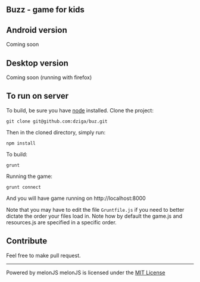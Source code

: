 Buzz - game for kids
-------------------------------------------------------------------------------

## Android version

Coming soon

## Desktop version

Coming soon (running with firefox)


## To run on server

To build, be sure you have [node](http://nodejs.org) installed. Clone the project:

    git clone git@github.com:dziga/buz.git

Then in the cloned directory, simply run:

    npm install

To build:

    grunt


Running the game:

	grunt connect

And you will have game running on http://localhost:8000


Note that you may have to edit the file `Gruntfile.js` if you need to better dictate the order your files load in. Note how by default the game.js and resources.js are specified in a specific order.

## Contribute

Feel free to make pull request.

-------------------------------------------------------------------------------
Powered by melonJS
melonJS is licensed under the [MIT License](http://www.opensource.org/licenses/mit-license.php)
